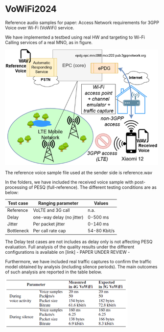 # VoWiFi2024
Reference audio samples for paper: Access Network requirements for 3GPP Voice over Wi-Fi (VoWiFi) service.

We have implemented a testbed using real HW and targeting to Wi-Fi Calling services of a real MNO, as in figure.

<img src="trials.png" width="500">

The reference voice sample file used at the sender side is reference.wav

In the folders, we have included the received voice sample with post-processing of PESQ (full-reference). The different testing conditions are as below:

| Test case  | Ranging parameter         | Values       |
|------------|---------------------------|--------------|
| Reference  | VoLTE and 3G call         | n.a.         |
| Delay      | one-way delay (no jitter) | 0-500 ms     |
| Jitter     | Per packet jitter         | 0-140 ms     |
| Bottleneck | Per call rate cap         | 54-80 Kbit/s |

The Delay test cases are not includes as delay only is not affecting PESQ evaluation. Full analysis of the quality results under the different configurations is available on [link] - PAPER UNDER REVIEW -

Furthermore, we have included real traffic captures to confirm the traffic model obtained by analysis (including silence periods). 
The main outcomes  of such analysis are reported in the table below.

<img src="table1.png" width="400">


